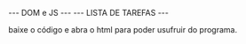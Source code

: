 ﻿--- DOM e JS ---
--- LISTA DE TAREFAS ---

baixe o código e abra o html para poder usufruir do programa.
